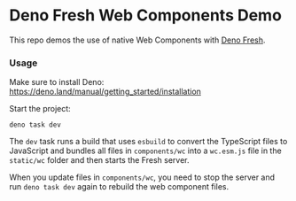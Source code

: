 <!-- deno-fmt-ignore-file -->
# Deno Fresh Web Components Demo

This repo demos the use of native Web Components with [Deno Fresh](https://fresh.deno.dev).

### Usage

Make sure to install Deno: https://deno.land/manual/getting_started/installation

Start the project:

```
deno task dev
```

The `dev` task runs a build that uses `esbuild` to convert the TypeScript files to JavaScript and bundles all files in `components/wc` into a `wc.esm.js` file in the `static/wc` folder and then starts the Fresh server.

When you update files in `components/wc`, you need to stop the server and run ```deno task dev``` again to rebuild the web component files.
